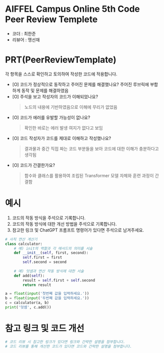 # AIFFEL Campus Online 5th Code Peer Review Templete
- 코더 : 최한준
- 리뷰어 : 맹선재

# PRT(PeerReviewTemplate) 
각 항목을 스스로 확인하고 토의하여 작성한 코드에 적용합니다.

- [O] 코드가 정상적으로 동작하고 주어진 문제를 해결했나요?
  주어진 루브릭에 부합하게 동작 및 문제를 해결하였음
- [O] 주석을 보고 작성자의 코드가 이해되었나요?
  > 노드의 내용에 기반하였음으로 이해에 무리가 없었음
- [O] 코드가 에러를 유발할 가능성이 없나요?
  > 확인한 바로는 에러 발생 여지가 없다고 보임
- [O] 코드 작성자가 코드를 제대로 이해하고 작성했나요?
  > 결과물과 중간 직접 짜는 코드 부분들을 보아 코드에 대한 이해가 충분하다고 생각됨
- [O] 코드가 간결한가요?
  > 함수와 클래스를 활용하여 조립된 Transformer 모델 자체와 훈련 과정이 간결함

# 예시
1. 코드의 작동 방식을 주석으로 기록합니다.
2. 코드의 작동 방식에 대한 개선 방법을 주석으로 기록합니다.
3. 참고한 링크 및 ChatGPT 프롬프트 명령어가 있다면 주석으로 남겨주세요.
```python
# 사칙 연산 계산기
class calculator:
    # 예) init의 역할과 각 매서드의 의미를 서술
    def __init__(self, first, second):
        self.first = first
        self.second = second
    
    # 예) 덧셈과 연산 작동 방식에 대한 서술
    def add(self):
        result = self.first + self.second
        return result

a = float(input('첫번째 값을 입력하세요.')) 
b = float(input('두번째 값을 입력하세요.')) 
c = calculator(a, b)
print('덧셈', c.add()) 
```

# 참고 링크 및 코드 개선
```python
# 코드 리뷰 시 참고한 링크가 있다면 링크와 간략한 설명을 첨부합니다.
# 코드 리뷰를 통해 개선한 코드가 있다면 코드와 간략한 설명을 첨부합니다.
```
